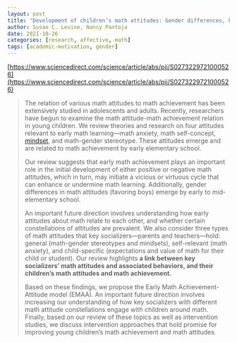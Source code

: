 ```yaml
---
layout: post
title: "Development of children’s math attitudes: Gender differences, key socializers, and intervention approaches"
author: Susan C. Levine, Nancy Pantoja
date: 2021-10-26
categories: [research, affective, math]
tags: [academic-motivation, gender]
---
```


[https://www.sciencedirect.com/science/article/abs/pii/S0273229721000526](https://www.sciencedirect.com/science/article/abs/pii/S0273229721000526)

> The relation of various math attitudes to math achievement has been extensively studied in adolescents and adults. Recently, researchers have begun to examine the math attitude-math achievement relation in young children. We review theories and research on four attitudes relevant to early math learning—math anxiety, math self-concept, [mindset](https://www.sciencedirect.com/topics/psychology/mindset), and math-gender stereotype. These attitudes emerge and are related to math achievement by early elementary school. 
>
> Our review suggests that early math achievement plays an important role in the initial development of either positive or negative math attitudes, which in turn, may initiate a vicious or virtuous cycle that can enhance or undermine math learning. Additionally, gender differences in math attitudes (favoring boys) emerge by early to mid-elementary school.
>
> An important future direction involves understanding how early attitudes about math relate to each other, and whether certain constellations of attitudes are prevalent. We also consider three types of math attitudes that key socializers—parents and teachers—hold: general (math-gender stereotypes and mindsets), self-relevant (math anxiety), and child-specific (expectations and value of math for their child or student). Our review highlights **a link between key socializers’ math attitudes and associated behaviors, and their children’s math attitudes and math achievement.** 
>
> Based on these findings, we propose the Early Math Achievement-Attitude model (EMAA). An important future direction involves increasing our understanding of how key socializers with different math attitude constellations engage with children around math. Finally, based on our review of these topics as well as intervention studies, we discuss intervention approaches that hold promise for improving young children’s math achievement and math attitudes.
